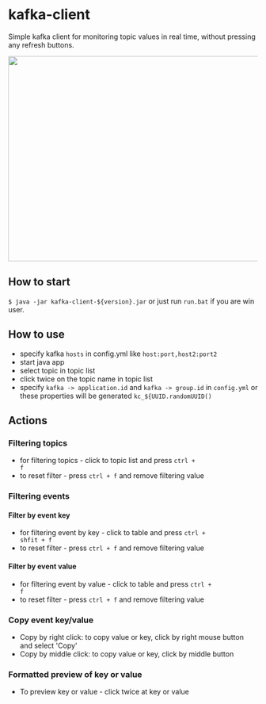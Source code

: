 # kafka-client

Simple kafka client for monitoring topic values in real time, without pressing any refresh buttons.

<img src="https://user-images.githubusercontent.com/5479948/149766027-119ab947-b72e-4a8b-ac9d-8f5f3572a6e7.png" width="610" height="414">


## How to start

`$ java -jar kafka-client-${version}.jar` or just run `run.bat` if you are win user.

## How to use

- specify kafka `hosts` in config.yml like `host:port,host2:port2`
- start java app
- select topic in topic list
- click twice on the topic name in topic list
- specify `kafka -> application.id` and  `kafka -> group.id` in `config.yml` or these properties will be generated `kc_${UUID.randomUUID()`

## Actions

### Filtering topics

- for filtering topics - click to topic list and press <code>ctrl + f</code>
- to reset filter - press <code>ctrl + f</code> and remove filtering value

### Filtering events

#### Filter by event key

- for filtering event by key - click to table and press <code>ctrl + shfit + f</code>
- to reset filter - press <code>ctrl + f</code> and remove filtering value

#### Filter by event value

- for filtering event by value - click to table and press <code>ctrl + f</code>
- to reset filter - press <code>ctrl + f</code> and remove filtering value

### Copy event key/value

- Copy by right click: to copy value or key, click by right mouse button and select 'Copy'
- Copy by middle click: to copy value or key, click by middle button

### Formatted preview of key or value

- To preview key or value - click twice at key or value
